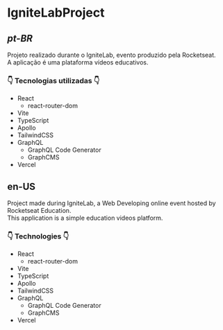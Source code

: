 # IgniteLabProject
## *pt-BR*
Projeto realizado durante o IgniteLab, evento produzido pela Rocketseat.  
A aplicação é uma plataforma vídeos educativos.
### 👇 Tecnologias utilizadas 👇
  - React
    - react-router-dom
  - Vite
  - TypeScript
  - Apollo
  - TailwindCSS
  - GraphQL
    - GraphQL Code Generator
    - GraphCMS
  - Vercel
## en-US
Project made during IgniteLab, a Web Developing online event hosted by Rocketseat Education.  
This application is a simple education videos platform.
### 👇 Technologies 👇
  - React
    - react-router-dom
  - Vite
  - TypeScript
  - Apollo
  - TailwindCSS
  - GraphQL
    - GraphQL Code Generator
    - GraphCMS
  - Vercel